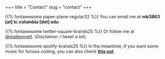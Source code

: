 +++
title = "Contact"
slug = "contact"
+++

{{% fontawesome paper-plane-regular32 %}} You can email me at **mb3863 \[at\] tc.columbia \[dot\] edu**

{{% fontawesome twitter-square-brands25 %}} Or follow me at [@maibennett](https://twitter.com/maibennett). (*Disclaimer: I tweet a lot*).

{{% fontawesome spotify-brands25 %}} In the meantime, if you want some music for furious coding, you can also check **[this out](https://open.spotify.com/user/11120745477/playlist/7d1UxfElRAykPIoBmSTgnW?si=qHRZZycvSD-ou8qQRMichQ)**.
